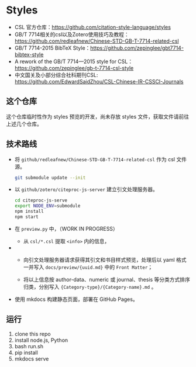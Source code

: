 # Styles

- CSL 官方仓库：https://github.com/citation-style-language/styles
- GB/T 7714相关的csl以及Zotero使用技巧及教程：https://github.com/redleafnew/Chinese-STD-GB-T-7714-related-csl
- GB/T 7714-2015 BibTeX Style：https://github.com/zepinglee/gbt7714-bibtex-style
- A rework of the GB/T 7714—2015 style for CSL：https://github.com/zepinglee/gb-t-7714-csl-style
- 中文国关及小部分综合社科期刊CSL: https://github.com/EdwardSaidZhou/CSL-Chinese-IR-CSSCI-Journals

## 这个仓库

这个仓库临时性作为 styles 预览的开发，尚未存放 styles 文件，获取文件请前往上述几个仓库。

## 技术路线

- 将 `github/redleafnew/Chinese-STD-GB-T-7714-related-csl` 作为 csl 文件源。

    ```bash
    git submodule update --init
    ```

- 以 `github/zotero/citeproc-js-server` 建立引文处理服务器。


    ```bash
    cd citeproc-js-serve
    export NODE_ENV=submodule
    npm install
    npm start
    ```

- 在 `preview.py` 中，（WORK IN PROGRESS）

  - 从 `csl/*.csl` 提取 `<info>` 内的信息，
- 
  - 向引文处理服务器请求获得其引文和书目样式预览，处理后以 yaml 格式一并写入 `docs/preview/{uuid.md}` 中的 `Front Matter`；

  - 将以上信息按 author-data、numeric 或 journal、thesis 等分类方式排序归类，分别写入 `{Category-type}/{Category-name}.md` 。

- 使用 mkdocs 构建静态页面，部署在 GitHub Pages。

## 运行

1. clone this repo
2. install node.js, Python
3. bash run.sh
4. pip install
5. mkdocs serve